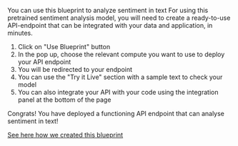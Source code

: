 You can use this blueprint to analyze sentiment in text
For using this pretrained sentiment analysis model, you will need to create a ready-to-use API-endpoint that can be integrated with your data and application, in minutes.
1. Click on "Use Blueprint" button
2. In the pop up, choose the relevant compute you want to use to deploy your API endpoint
3. You will be redirected to your endpoint
4. You can use the "Try it Live" section with a sample text to check your model
5. You can also integrate your API with your code using the integration panel at the bottom of the page

Congrats! You have deployed a functioning API endpoint that can analyse sentiment in text!

[See here how we created this blueprint](https://github.com/cnvrg/Blueprints/tree/main/Recommenders)
